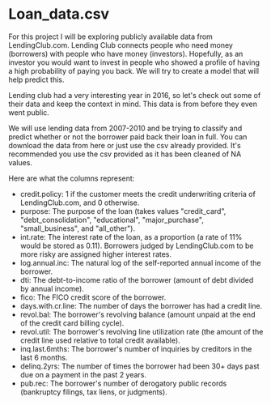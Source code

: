 # Loan_data.csv 

For this project I will be exploring publicly available data from LendingClub.com. Lending Club connects people who need money (borrowers) with people who have money (investors). Hopefully, as an investor you would want to invest in people who showed a profile of having a high probability of paying you back. We will try to create a model that will help predict this.

Lending club had a very interesting year in 2016, so let's check out some of their data and keep the context in mind. This data is from before they even went public.

We will use lending data from 2007-2010 and be trying to classify and predict whether or not the borrower paid back their loan in full. You can download the data from here or just use the csv already provided. It's recommended you use the csv provided as it has been cleaned of NA values.

Here are what the columns represent:

- credit.policy: 1 if the customer meets the credit underwriting criteria of LendingClub.com, and 0 otherwise.
- purpose: The purpose of the loan (takes values "credit_card", "debt_consolidation", "educational", "major_purchase", "small_business", and "all_other").
- int.rate: The interest rate of the loan, as a proportion (a rate of 11% would be stored as 0.11). Borrowers judged by LendingClub.com to be more risky are assigned higher interest rates.
- log.annual.inc: The natural log of the self-reported annual income of the borrower.
- dti: The debt-to-income ratio of the borrower (amount of debt divided by annual income).
- fico: The FICO credit score of the borrower.
- days.with.cr.line: The number of days the borrower has had a credit line.
- revol.bal: The borrower's revolving balance (amount unpaid at the end of the credit card billing cycle).
- revol.util: The borrower's revolving line utilization rate (the amount of the credit line used relative to total credit available).
- inq.last.6mths: The borrower's number of inquiries by creditors in the last 6 months.
- delinq.2yrs: The number of times the borrower had been 30+ days past due on a payment in the past 2 years.
- pub.rec: The borrower's number of derogatory public records (bankruptcy filings, tax liens, or judgments).